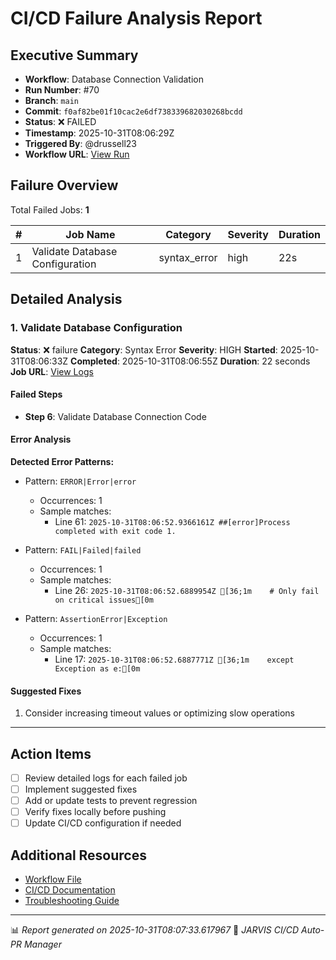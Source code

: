 # CI/CD Failure Analysis Report

## Executive Summary

- **Workflow**: Database Connection Validation
- **Run Number**: #70
- **Branch**: `main`
- **Commit**: `f0af82be01f10cac2e6df738339682030268bcdd`
- **Status**: ❌ FAILED
- **Timestamp**: 2025-10-31T08:06:29Z
- **Triggered By**: @drussell23
- **Workflow URL**: [View Run](https://github.com/drussell23/JARVIS-AI/actions/runs/18966541767)

## Failure Overview

Total Failed Jobs: **1**

| # | Job Name | Category | Severity | Duration |
|---|----------|----------|----------|----------|
| 1 | Validate Database Configuration | syntax_error | high | 22s |

## Detailed Analysis

### 1. Validate Database Configuration

**Status**: ❌ failure
**Category**: Syntax Error
**Severity**: HIGH
**Started**: 2025-10-31T08:06:33Z
**Completed**: 2025-10-31T08:06:55Z
**Duration**: 22 seconds
**Job URL**: [View Logs](https://github.com/drussell23/JARVIS-AI/actions/runs/18966541767/job/54164274740)

#### Failed Steps

- **Step 6**: Validate Database Connection Code

#### Error Analysis

**Detected Error Patterns:**

- Pattern: `ERROR|Error|error`
  - Occurrences: 1
  - Sample matches:
    - Line 61: `2025-10-31T08:06:52.9366161Z ##[error]Process completed with exit code 1.`

- Pattern: `FAIL|Failed|failed`
  - Occurrences: 1
  - Sample matches:
    - Line 26: `2025-10-31T08:06:52.6889954Z [36;1m    # Only fail on critical issues[0m`

- Pattern: `AssertionError|Exception`
  - Occurrences: 1
  - Sample matches:
    - Line 17: `2025-10-31T08:06:52.6887771Z [36;1m    except Exception as e:[0m`

#### Suggested Fixes

1. Consider increasing timeout values or optimizing slow operations

---

## Action Items

- [ ] Review detailed logs for each failed job
- [ ] Implement suggested fixes
- [ ] Add or update tests to prevent regression
- [ ] Verify fixes locally before pushing
- [ ] Update CI/CD configuration if needed

## Additional Resources

- [Workflow File](.github/workflows/)
- [CI/CD Documentation](../../docs/ci-cd/)
- [Troubleshooting Guide](../../docs/troubleshooting/)

---

📊 *Report generated on 2025-10-31T08:07:33.617967*
🤖 *JARVIS CI/CD Auto-PR Manager*
